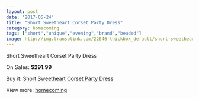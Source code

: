 ```yaml
---
layout: post
date: '2017-05-24'
title: "Short Sweetheart Corset Party Dress"
category: homecoming
tags: ["short","unique","evening","brand","beaded"]
image: http://img.transblink.com/22646-thickbox_default/short-sweetheart-corset-party-dress.jpg
---
```

Short Sweetheart Corset Party Dress

On Sales: **$291.99**
<a href="https://www.transblink.com/en/homecoming/7190-short-sweetheart-corset-party-dress.html"><amp-img layout="responsive" width="600" height="600" src="//img.transblink.com/22646-thickbox_default/short-sweetheart-corset-party-dress.jpg" alt="Short Sweetheart Corset Party Dress 0" /></a>
<a href="https://www.transblink.com/en/homecoming/7190-short-sweetheart-corset-party-dress.html"><amp-img layout="responsive" width="600" height="600" src="//img.transblink.com/22648-thickbox_default/short-sweetheart-corset-party-dress.jpg" alt="Short Sweetheart Corset Party Dress 1" /></a>
<a href="https://www.transblink.com/en/homecoming/7190-short-sweetheart-corset-party-dress.html"><amp-img layout="responsive" width="600" height="600" src="//img.transblink.com/22647-thickbox_default/short-sweetheart-corset-party-dress.jpg" alt="Short Sweetheart Corset Party Dress 2" /></a>

Buy it: [Short Sweetheart Corset Party Dress](https://www.transblink.com/en/homecoming/7190-short-sweetheart-corset-party-dress.html "Short Sweetheart Corset Party Dress")

View more: [homecoming](https://www.transblink.com/en/57-homecoming "homecoming")